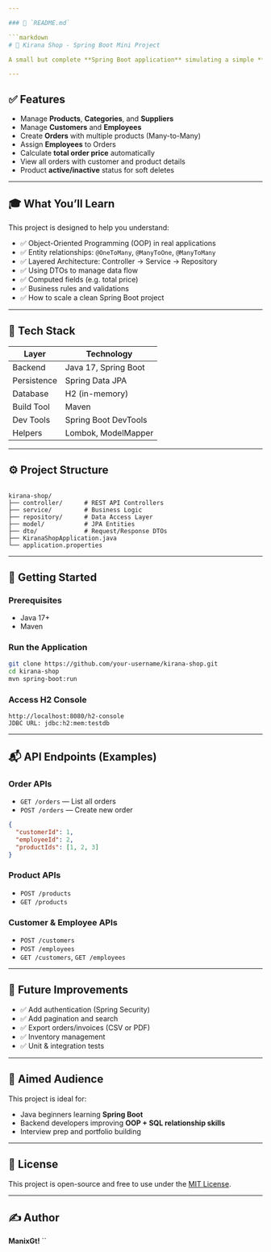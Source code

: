 ```yaml
---

### 📄 `README.md`

```markdown
# 🛒 Kirana Shop - Spring Boot Mini Project

A small but complete **Spring Boot application** simulating a simple **Kirana (Grocery) Shop**, built for learning **OOP, Spring Boot architecture, and SQL relationships** in a clean and progressive way.

---
```


## ✅ Features

- Manage **Products**, **Categories**, and **Suppliers**
- Manage **Customers** and **Employees**
- Create **Orders** with multiple products (Many-to-Many)
- Assign **Employees** to Orders
- Calculate **total order price** automatically
- View all orders with customer and product details
- Product **active/inactive** status for soft deletes

---

## 🎓 What You’ll Learn

This project is designed to help you understand:

- ✅ Object-Oriented Programming (OOP) in real applications
- ✅ Entity relationships: `@OneToMany`, `@ManyToOne`, `@ManyToMany`
- ✅ Layered Architecture: Controller → Service → Repository
- ✅ Using DTOs to manage data flow
- ✅ Computed fields (e.g. total price)
- ✅ Business rules and validations
- ✅ How to scale a clean Spring Boot project

---

## 🧱 Tech Stack

| Layer         | Technology            |
|---------------|------------------------|
| Backend       | Java 17, Spring Boot   |
| Persistence   | Spring Data JPA        |
| Database      | H2 (in-memory)         |
| Build Tool    | Maven                  |
| Dev Tools     | Spring Boot DevTools   |
| Helpers       | Lombok, ModelMapper    |

---

## ⚙️ Project Structure

```

kirana-shop/
├── controller/      # REST API Controllers
├── service/         # Business Logic
├── repository/      # Data Access Layer
├── model/           # JPA Entities
├── dto/             # Request/Response DTOs
├── KiranaShopApplication.java
└── application.properties

````

---

## 🚀 Getting Started

### Prerequisites

- Java 17+
- Maven

### Run the Application

```bash
git clone https://github.com/your-username/kirana-shop.git
cd kirana-shop
mvn spring-boot:run
````

### Access H2 Console

```
http://localhost:8080/h2-console
JDBC URL: jdbc:h2:mem:testdb
```

---

## 📬 API Endpoints (Examples)

### Order APIs

* `GET /orders` — List all orders
* `POST /orders` — Create new order

```json
{
  "customerId": 1,
  "employeeId": 2,
  "productIds": [1, 2, 3]
}
```

### Product APIs

* `POST /products`
* `GET /products`

### Customer & Employee APIs

* `POST /customers`
* `POST /employees`
* `GET /customers`, `GET /employees`

---

## 🔄 Future Improvements

* ✅ Add authentication (Spring Security)
* ✅ Add pagination and search
* ✅ Export orders/invoices (CSV or PDF)
* ✅ Inventory management
* ✅ Unit & integration tests

---

## 🙌 Aimed Audience

This project is ideal for:

* Java beginners learning **Spring Boot**
* Backend developers improving **OOP + SQL relationship skills**
* Interview prep and portfolio building

---

## 📄 License

This project is open-source and free to use under the [MIT License](LICENSE).

---

## ✍️ Author

**ManixGt!**
``
